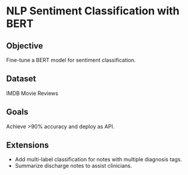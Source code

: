 # NLP Sentiment Classification with BERT

## Objective
Fine-tune a BERT model for sentiment classification.

## Dataset
IMDB Movie Reviews

## Goals
Achieve >90% accuracy and deploy as API.


## Extensions
- Add multi-label classification for notes with multiple diagnosis tags.
- Summarize discharge notes to assist clinicians.